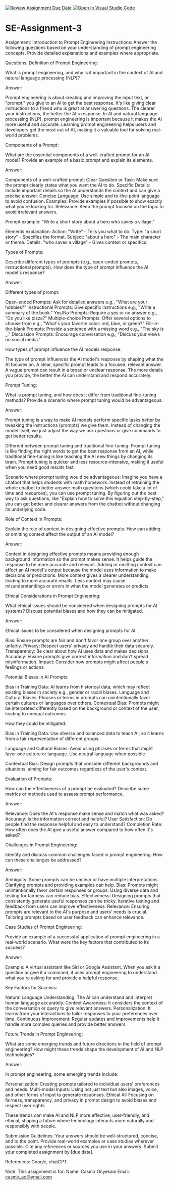 [![Review Assignment Due Date](https://classroom.github.com/assets/deadline-readme-button-22041afd0340ce965d47ae6ef1cefeee28c7c493a6346c4f15d667ab976d596c.svg)](https://classroom.github.com/a/UpfcA4qp)
[![Open in Visual Studio Code](https://classroom.github.com/assets/open-in-vscode-2e0aaae1b6195c2367325f4f02e2d04e9abb55f0b24a779b69b11b9e10269abc.svg)](https://classroom.github.com/online_ide?assignment_repo_id=15317434&assignment_repo_type=AssignmentRepo)

# SE-Assignment-3

Assignment: Introduction to Prompt Engineering
Instructions:
Answer the following questions based on your understanding of prompt engineering concepts. Provide detailed explanations and examples where appropriate.

Questions:
Definition of Prompt Engineering:

What is prompt engineering, and why is it important in the context of AI and natural language processing (NLP)?

Answer:

Prompt engineering is about creating and improving the input text, or "prompt," you give to an AI to get the best response. It's like giving clear instructions to a friend who is great at answering questions. The clearer your instructions, the better the AI's response.
In AI and natural language processing (NLP), prompt engineering is important because it makes the AI more useful and accurate. Learning prompt engineering helps users and developers get the most out of AI, making it a valuable tool for solving real-world problems.

Components of a Prompt:

What are the essential components of a well-crafted prompt for an AI model? Provide an example of a basic prompt and explain its elements.

Answer:

Components of a well-crafted prompt:
Clear Question or Task: Make sure the prompt clearly states what you want the AI to do.
Specific Details: Include important details so the AI understands the context and can give a precise answer.
Concise Language: Use simple and to-the-point language to avoid confusion.
Examples: Provide examples if possible to show exactly what you're looking for.
Relevance: Keep the prompt focused on the topic to avoid irrelevant answers.

Prompt example:
"Write a short story about a hero who saves a village."

Elements explanation:
Action: "Write" - Tells you what to do.
Type: "a short story" - Specifies the format.
Subject: "about a hero" - The main character or theme.
Details: "who saves a village" - Gives context or specifics.

Types of Prompts:

Describe different types of prompts (e.g., open-ended prompts, instructional prompts). How does the type of prompt influence the AI model's response?

Answer:

Different types of prompt:

Open-ended Prompts: Ask for detailed answers e.g., "What are your hobbies?"
Instructional Prompts: Give specific instructions e.g., "Write a summary of the book."
Yes/No Prompts: Require a yes or no answer e.g., "Do you like pizza?"
Multiple-choice Prompts: Offer several options to choose from e.g., "What's your favorite color: red, blue, or green?"
Fill-in-the-blank Prompts: Provide a sentence with a missing word e.g., "The sky is **\_**."
Discussion Prompts: Encourage conversation e.g., "Discuss your views on social media."

How types of prompt influence the AI models response:

The type of prompt influences the AI model's response by shaping what the AI focuses on. A clear, specific prompt leads to a focused, relevant answer. A vague prompt can result in a broad or unclear response. The more details you provide, the better the AI can understand and respond accurately.

Prompt Tuning:

What is prompt tuning, and how does it differ from traditional fine-tuning methods? Provide a scenario where prompt tuning would be advantageous.

Answer:

Prompt tuning is a way to make AI models perform specific tasks better by tweaking the instructions (prompts) we give them. Instead of changing the model itself, we just adjust the way we ask questions or give commands to get better results.

Different between prompt tuning and traditional fine-tuning:
Prompt tuning is like finding the right words to get the best response from an AI, while traditional fine-tuning is like teaching the AI new things by changing its brain. Prompt tuning is quicker and less resource-intensive, making it useful when you need good results fast.

Scenario where prompt tuning would be advantageous:
Imagine you have a chatbot that helps students with math homework. Instead of retraining the whole chatbot to better answer math questions (which could take a lot of time and resources), you can use prompt tuning. By figuring out the best way to ask questions, like "Explain how to solve this equation step-by-step," you can get better and clearer answers from the chatbot without changing its underlying code.

Role of Context in Prompts:

Explain the role of context in designing effective prompts. How can adding or omitting context affect the output of an AI model?

Answer:

Context in designing effective prompts means providing enough background information so the prompt makes sense. It helps guide the response to be more accurate and relevant.
Adding or omitting context can affect an AI model's output because the model uses information to make decisions or predictions. More context gives a clearer understanding, leading to more accurate results. Less context may cause misunderstandings or errors in what the model generates or predicts.

Ethical Considerations in Prompt Engineering:

What ethical issues should be considered when designing prompts for AI systems? Discuss potential biases and how they can be mitigated.

Answer:

Ethical issues to be considered when designing prompts for AI:

Bias: Ensure prompts are fair and don't favor one group over another unfairly.
Privacy: Respect users' privacy and handle their data securely.
Transparency: Be clear about how AI uses data and makes decisions.
Accuracy: Ensure prompts give correct information and don't spread misinformation.
Impact: Consider how prompts might affect people's feelings or actions.

Potential Biases in AI Prompts:

Bias in Training Data: AI learns from historical data, which may reflect existing biases in society e.g., gender or racial biases.
Language and Cultural Biases: Phrases or terms in prompts can unintentionally favor certain cultures or languages over others.
Contextual Bias: Prompts might be interpreted differently based on the background or context of the user, leading to unequal outcomes.

How they could be mitigated:

Bias in Training Data: Use diverse and balanced data to teach AI, so it learns from a fair representation of different groups.

Language and Cultural Biases: Avoid using phrases or terms that might favor one culture or language. Use neutral language when possible.

Contextual Bias: Design prompts that consider different backgrounds and situations, aiming for fair outcomes regardless of the user's context.

Evaluation of Prompts:

How can the effectiveness of a prompt be evaluated? Describe some metrics or methods used to assess prompt performance.

Answer:

Relevance: Does the AI's response make sense and match what was asked?
Accuracy: Is the information correct and helpful?
User Satisfaction: Do people find the response helpful and easy to understand?
Completion Rate: How often does the AI give a useful answer compared to how often it's asked?

Challenges in Prompt Engineering:

Identify and discuss common challenges faced in prompt engineering. How can these challenges be addressed?

Answer:

Ambiguity: Some prompts can be unclear or have multiple interpretations. Clarifying prompts and providing examples can help.
Bias: Prompts might unintentionally favor certain responses or groups. Using diverse data and testing for fairness can reduce bias.
Effectiveness: Designing prompts that consistently generate useful responses can be tricky. Iterative testing and feedback from users can improve effectiveness.
Relevance: Ensuring prompts are relevant to the AI's purpose and users' needs is crucial. Tailoring prompts based on user feedback can enhance relevance.

Case Studies of Prompt Engineering:

Provide an example of a successful application of prompt engineering in a real-world scenario. What were the key factors that contributed to its success?

Answer:

Example: A virtual assistant like Siri or Google Assistant. When you ask it a question or give it a command, it uses prompt engineering to understand what you're asking for and provide a helpful response.

Key Factors for Success:

Natural Language Understanding: The AI can understand and interpret human language accurately.
Context Awareness: It considers the context of the conversation or query to give relevant answers.
Personalization: It learns from your interactions to tailor responses to your preferences over time.
Continuous Improvement: Regular updates and improvements help it handle more complex queries and provide better answers.

Future Trends in Prompt Engineering:

What are some emerging trends and future directions in the field of prompt engineering? How might these trends shape the development of AI and NLP technologies?

Answer:

In prompt engineering, some emerging trends include:

Personalization: Creating prompts tailored to individual users' preferences and needs.
Multi-modal Inputs: Using not just text but also images, voice, and other forms of input to generate responses.
Ethical AI: Focusing on fairness, transparency, and privacy in prompt design to avoid biases and respect user rights.

These trends can make AI and NLP more effective, user-friendly, and ethical, shaping a future where technology interacts more naturally and responsibly with people.

Submission Guidelines:
Your answers should be well-structured, concise, and to the point.
Provide real-world examples or case studies wherever possible.
Cite any references or sources you use in your answers.
Submit your completed assignment by [due date].

References: Google, chatGPT.

Note: This assignment is for:
Name: Casmir Onyekani
Email: casmir_ao@ymail.com
